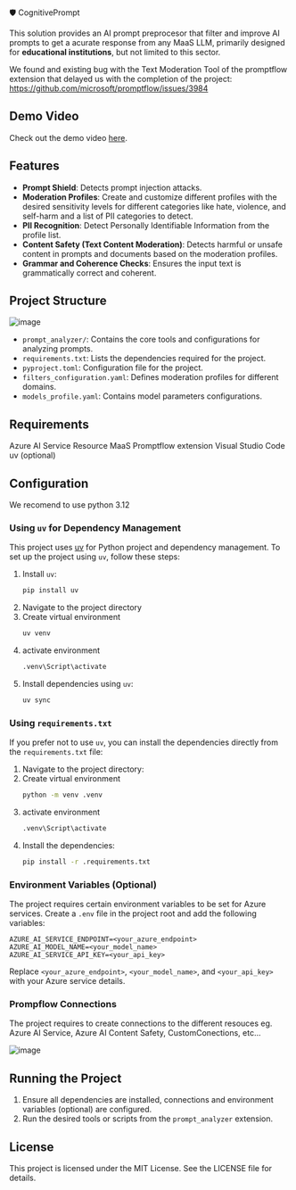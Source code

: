 🛡️ CognitivePrompt

This solution provides an AI prompt preprocesor that filter and improve AI prompts to get a acurate response from any MaaS LLM, primarily designed for **educational institutions**, but not limited to this sector.

We found and existing bug with the Text Moderation Tool of the promptflow extension that delayed us with the completion of the project: 
https://github.com/microsoft/promptflow/issues/3984

## Demo Video

Check out the demo video [here](https://www.youtube.com/embed/URZLwYUqaIM?si=S2M5Wwf5X5fQe_c1).


## Features
- **Prompt Shield**: Detects prompt injection attacks.
- **Moderation Profiles**: Create and customize different profiles with the desired sensitivity levels for different categories like hate, violence, and self-harm and a list of PII categories to detect.
- **PII Recognition**: Detect Personally Identifiable Information from the profile list.
- **Content Safety (Text Content Moderation)**: Detects harmful or unsafe content in prompts and documents based on the moderation profiles.
- **Grammar and Coherence Checks**: Ensures the input text is grammatically correct and coherent.

## Project Structure

![image](https://github.com/user-attachments/assets/5a56ea9f-38e7-44b8-9de6-3611c69dfd19)


- `prompt_analyzer/`: Contains the core tools and configurations for analyzing prompts.
- `requirements.txt`: Lists the dependencies required for the project.
- `pyproject.toml`: Configuration file for the project.
- `filters_configuration.yaml`: Defines moderation profiles for different domains.
- `models_profile.yaml`: Contains model parameters configurations.

## Requirements
   Azure AI Service Resource
   MaaS
   Promptflow extension Visual Studio Code
   uv (optional)
   
## Configuration

We recomend to use python 3.12

### Using `uv` for Dependency Management

This project uses [uv](https://github.com/uv-py/uv) for Python project and dependency management. To set up the project using `uv`, follow these steps:

1. Install `uv`:
   ```bash
   pip install uv
   ```
2. Navigate to the project directory
3. Create virtual environment
   ```bash
   uv venv
   ```
3. activate environment
    ```bash
   .venv\Script\activate
   ```
4. Install dependencies using `uv`:
   ```bash
   uv sync
   ```

### Using `requirements.txt`

If you prefer not to use `uv`, you can install the dependencies directly from the `requirements.txt` file:

1. Navigate to the project directory:
2. Create virtual environment
    ```bash
   python -m venv .venv
   ```
3. activate environment
    ```bash
   .venv\Script\activate
   ```
4. Install the dependencies:
   ```bash
   pip install -r .requirements.txt
   ```

### Environment Variables (Optional)

The project requires certain environment variables to be set for Azure services. Create a `.env` file in the project root and add the following variables:

```
AZURE_AI_SERVICE_ENDPOINT=<your_azure_endpoint>
AZURE_AI_MODEL_NAME=<your_model_name>
AZURE_AI_SERVICE_API_KEY=<your_api_key>
```

Replace `<your_azure_endpoint>`, `<your_model_name>`, and `<your_api_key>` with your Azure service details.

### Prompflow Connections

The project requires to create connections to the different resouces eg. Azure AI Service, Azure AI Content Safety, CustomConections, etc...

![image](https://github.com/user-attachments/assets/4f56ab2f-2f76-447b-8b95-34809be8ef18)

## Running the Project

1. Ensure all dependencies are installed, connections and environment variables (optional) are configured.
2. Run the desired tools or scripts from the `prompt_analyzer` extension.

## License

This project is licensed under the MIT License. See the LICENSE file for details.
